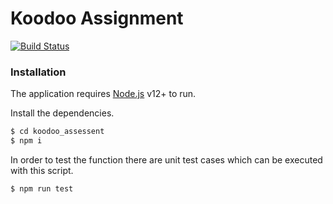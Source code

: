 # Koodoo Assignment

[![Build Status](https://travis-ci.org/joemccann/dillinger.svg?branch=master)](https://travis-ci.org/joemccann/dillinger)

### Installation

The application requires [Node.js](https://nodejs.org/) v12+ to run.

Install the dependencies.

```sh
$ cd koodoo_assessent
$ npm i
```
In order to test the function there are unit test cases which can be executed with this script.
```sh
$ npm run test
```
